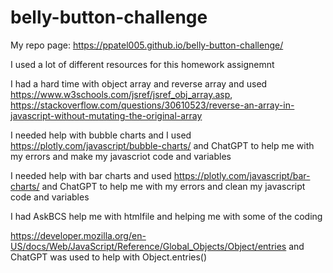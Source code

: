 # belly-button-challenge

My repo page: https://ppatel005.github.io/belly-button-challenge/


I used a lot of different resources for this homework assignemnt 


I had a hard time with object array and reverse array and used https://www.w3schools.com/jsref/jsref_obj_array.asp, https://stackoverflow.com/questions/30610523/reverse-an-array-in-javascript-without-mutating-the-original-array


I needed help with bubble charts and I used https://plotly.com/javascript/bubble-charts/ and ChatGPT to help me with my errors and make my javascriot code and variables 


I needed help with bar charts and used https://plotly.com/javascript/bar-charts/ and ChatGPT to help me with my errors and clean my javascript code and variables


I had AskBCS help me with htmlfile and helping me with some of the coding 

https://developer.mozilla.org/en-US/docs/Web/JavaScript/Reference/Global_Objects/Object/entries and ChatGPT was used to help with Object.entries() 
